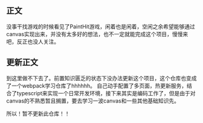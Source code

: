 ## 正文
没事干找游戏的时候看见了PaintHit游戏，闲着也是闲着，空闲之余希望能够通过canvas实现出来，并没有太多好的想法，也不一定就能完成这个项目，慢慢来吧，反正也没人关注。

## 更新正文
到这里做不下去了。前置知识匮乏的状态下没办法更新这个项目，这个仓库也变成了一个webpack学习仓库了hhhhhh。
自己动手配置了多页面，热更新服务，结合了typescript来实现一个日常开发环境，接下来其实是编码工作了，但是由于对canvas的不熟悉暂且搁置，要去学习一波canvas和一些其他基础知识先。

所以！暂不更新此仓库！！